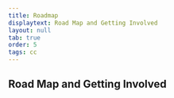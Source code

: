 ```yaml
---
title: Roadmap
displaytext: Road Map and Getting Involved
layout: null
tab: true
order: 5
tags: cc
---
```


## Road Map and Getting Involved

